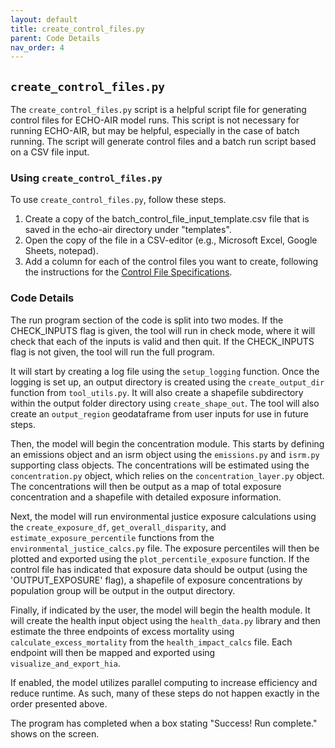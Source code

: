 ```yaml
---
layout: default
title: create_control_files.py
parent: Code Details
nav_order: 4
---
```


## `create_control_files.py`
The `create_control_files.py` script is a helpful script file for generating control files for ECHO-AIR model runs. This script is not necessary for running ECHO-AIR, but may be helpful, especially in the case of batch running. The script will generate control files and a batch run script based on a CSV file input.

### Using `create_control_files.py`
To use `create_control_files.py`, follow these steps.

1. Create a copy of the batch_control_file_input_template.csv file that is saved in the echo-air directory under "templates".
2. Open the copy of the file in a CSV-editor (e.g., Microsoft Excel, Google Sheets, notepad).
3. Add a column for each of the control files you want to create, following the instructions for the [Control File Specifications](https://echo-air-model.github.io/docs/file_specifications/input_file_specifications/control_file_input.html).

### Code Details
The run program section of the code is split into two modes. If the CHECK_INPUTS flag is given, the tool will run in check mode, where it will check that each of the inputs is valid and then quit. If the CHECK_INPUTS flag is not given, the tool will run the full program. 

It will start by creating a log file using the `setup_logging` function. Once the logging is set up, an output directory is created using the `create_output_dir` function from `tool_utils.py`. It will also create a shapefile subdirectory within the output folder directory using `create_shape_out`. The tool will also create an `output_region` geodataframe from user inputs for use in future steps.

Then, the model will begin the concentration module. This starts by defining an emissions object and an isrm object using the `emissions.py` and `isrm.py` supporting class objects. The concentrations will be estimated using the `concentration.py` object, which relies on the `concentration_layer.py` object. The concentrations will then be output as a map of total exposure concentration and a shapefile with detailed exposure information. 

Next, the model will run environmental justice exposure calculations using the `create_exposure_df`, `get_overall_disparity`, and `estimate_exposure_percentile` functions from the `environmental_justice_calcs.py` file. The exposure percentiles will then be plotted and exported using the `plot_percentile_exposure` function. If the control file has indicated that exposure data should be output (using the 'OUTPUT_EXPOSURE' flag), a shapefile of exposure concentrations by population group will be output in the output directory.

Finally, if indicated by the user, the model will begin the health module. It will create the health input object using the `health_data.py` library and then estimate the three endpoints of excess mortality using `calculate_excess_mortality` from the `health_impact_calcs` file. Each endpoint will then be mapped and exported using `visualize_and_export_hia`.

If enabled, the model utilizes parallel computing to increase efficiency and reduce runtime. As such, many of these steps do not happen exactly in the order presented above. 

The program has completed when a box stating "Success! Run complete." shows on the screen.
